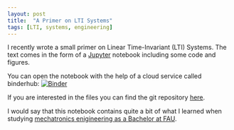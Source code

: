 ```yaml
---
layout: post
title:  "A Primer on LTI Systems"
tags: [LTI, systems, engineering]
---
```


I recently wrote a small primer on Linear Time-Invariant (LTI) Systems.
The text comes in the form of a [Jupyter](https://jupyter.org) notebook including some code and figures.

<!--more-->

You can open the notebook with the help of a cloud service called binderhub:
[![Binder](https://mybinder.org/badge.svg)](https://mybinder.org/v2/gh/MarkusLohmayer/LTI-tutorial/master?filepath=LTI-tutorial.ipynb)

If you are interested in the files you can find the git repository [here](https://github.com/MarkusLohmayer/LTI-tutorial).

I would say that this notebook contains quite a bit of what I learned when studying [mechatronics enigineering as a Bachelor at FAU](https://www.mechatronik.studium.fau.de).
